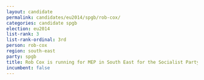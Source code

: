 ```yaml
---
layout: candidate
permalink: candidates/eu2014/spgb/rob-cox/
categories: candidate spgb
election: eu2014
list-rank: 3
list-rank-ordinal: 3rd
person: rob-cox
region: south-east
party: spgb
title: Rob Cox is running for MEP in South East for the Socialist Party of Great Britain
incumbent: false
---
```

